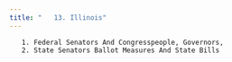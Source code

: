 ```yaml
---
title: "   13. Illinois"
---
```



       1. Federal Senators And Congresspeople, Governors,
       2. State Senators Ballot Measures And State Bills
